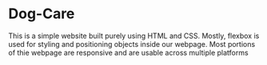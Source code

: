 # Dog-Care
This is a simple website built purely using HTML and CSS. Mostly, flexbox is used for styling and positioning objects inside our webpage. Most portions of thie webpage are responsive and are usable across multiple platforms
